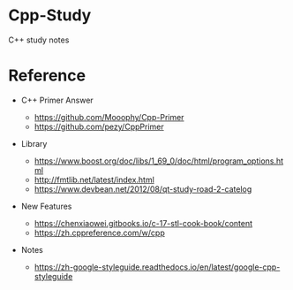 # Cpp-Study
C++ study notes

# Reference
* C++ Primer Answer
  * https://github.com/Mooophy/Cpp-Primer
  * https://github.com/pezy/CppPrimer

* Library
  * https://www.boost.org/doc/libs/1_69_0/doc/html/program_options.html
  * http://fmtlib.net/latest/index.html
  * https://www.devbean.net/2012/08/qt-study-road-2-catelog
  
* New Features
  * https://chenxiaowei.gitbooks.io/c-17-stl-cook-book/content
  * https://zh.cppreference.com/w/cpp
  
* Notes
  * https://zh-google-styleguide.readthedocs.io/en/latest/google-cpp-styleguide